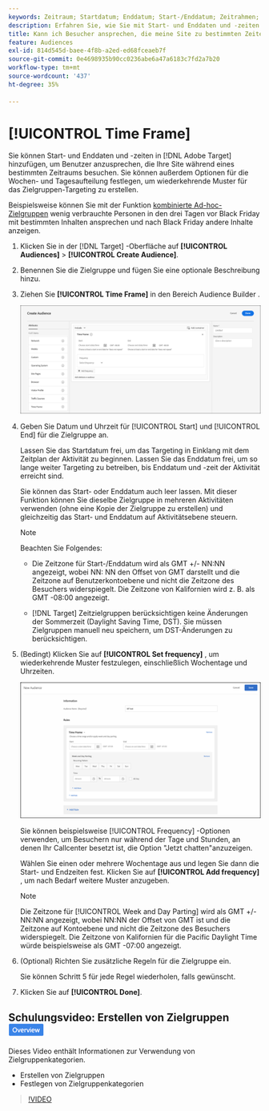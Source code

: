 ```yaml
---
keywords: Zeitraum; Startdatum; Enddatum; Start-/Enddatum; Zeitrahmen; Zielzeitplan; Wochenaufteilung; Tagesaufteilung; Aufteilung
description: Erfahren Sie, wie Sie mit Start- und Enddaten und -zeiten Benutzer auswählen können, die Ihre Site während eines bestimmten Zeitraums besuchen.
title: Kann ich Besucher ansprechen, die meine Site zu bestimmten Zeiten besuchen?
feature: Audiences
exl-id: 814d545d-baee-4f8b-a2ed-ed68fceaeb7f
source-git-commit: 0e4698935b90cc0236abe6a47a6183c7fd2a7b20
workflow-type: tm+mt
source-wordcount: '437'
ht-degree: 35%

---
```


# [!UICONTROL Time Frame]

Sie können Start- und Enddaten und -zeiten in [!DNL Adobe Target] hinzufügen, um Benutzer anzusprechen, die Ihre Site während eines bestimmten Zeitraums besuchen. Sie können außerdem Optionen für die Wochen- und Tagesaufteilung festlegen, um wiederkehrende Muster für das Zielgruppen-Targeting zu erstellen.

Beispielsweise können Sie mit der Funktion [kombinierte Ad-hoc-Zielgruppen](/help/main/c-target/combining-multiple-audiences.md#concept_A7386F1EA4394BD2AB72399C225981E5) wenig verbrauchte Personen in den drei Tagen vor Black Friday mit bestimmten Inhalten ansprechen und nach Black Friday andere Inhalte anzeigen.

1. Klicken Sie in der [!DNL Target] -Oberfläche auf **[!UICONTROL Audiences]** > **[!UICONTROL Create Audience]**.
1. Benennen Sie die Zielgruppe und fügen Sie eine optionale Beschreibung hinzu.
1. Ziehen Sie **[!UICONTROL Time Frame]** in den Bereich Audience Builder .

   ![target_timeframe_dialog image](assets/target_timeframe_dialog.png)

1. Geben Sie Datum und Uhrzeit für [!UICONTROL Start] und [!UICONTROL End] für die Zielgruppe an.

   Lassen Sie das Startdatum frei, um das Targeting in Einklang mit dem Zeitplan der Aktivität zu beginnen. Lassen Sie das Enddatum frei, um so lange weiter Targeting zu betreiben, bis Enddatum und -zeit der Aktivität erreicht sind.

   Sie können das Start- oder Enddatum auch leer lassen. Mit dieser Funktion können Sie dieselbe Zielgruppe in mehreren Aktivitäten verwenden (ohne eine Kopie der Zielgruppe zu erstellen) und gleichzeitig das Start- und Enddatum auf Aktivitätsebene steuern.

   >[!NOTE]
   >
   >Beachten Sie Folgendes:
   >
   >* Die Zeitzone für Start-/Enddatum wird als GMT +/- NN:NN angezeigt, wobei NN: NN den Offset von GMT darstellt und die Zeitzone auf Benutzerkontoebene und nicht die Zeitzone des Besuchers widerspiegelt. Die Zeitzone von Kalifornien wird z. B. als GMT -08:00 angezeigt.
   >
   >* [!DNL Target] Zeitzielgruppen berücksichtigen keine Änderungen der Sommerzeit (Daylight Saving Time, DST). Sie müssen Zielgruppen manuell neu speichern, um DST-Änderungen zu berücksichtigen.

1. (Bedingt) Klicken Sie auf **[!UICONTROL Set frequency]** , um wiederkehrende Muster festzulegen, einschließlich Wochentage und Uhrzeiten.

   ![Wochen- und Tagesaufteilung](assets/week_and_day_parting.png)

   Sie können beispielsweise [!UICONTROL Frequency] -Optionen verwenden, um Besuchern nur während der Tage und Stunden, an denen Ihr Callcenter besetzt ist, die Option &quot;Jetzt chatten&quot;anzuzeigen.

   Wählen Sie einen oder mehrere Wochentage aus und legen Sie dann die Start- und Endzeiten fest. Klicken Sie auf **[!UICONTROL Add frequency]** , um nach Bedarf weitere Muster anzugeben.

   >[!NOTE]
   >
   >Die Zeitzone für [!UICONTROL Week and Day Parting] wird als GMT +/- NN:NN angezeigt, wobei NN:NN der Offset von GMT ist und die Zeitzone auf Kontoebene und nicht die Zeitzone des Besuchers widerspiegelt. Die Zeitzone von Kalifornien für die Pacific Daylight Time würde beispielsweise als GMT -07:00 angezeigt.

1. (Optional) Richten Sie zusätzliche Regeln für die Zielgruppe ein.

   Sie können Schritt 5 für jede Regel wiederholen, falls gewünscht.

1. Klicken Sie auf **[!UICONTROL Done]**.

## Schulungsvideo: Erstellen von Zielgruppen ![Badge &quot;Überblick&quot;](/help/main/assets/overview.png)

Dieses Video enthält Informationen zur Verwendung von Zielgruppenkategorien.

* Erstellen von Zielgruppen
* Festlegen von Zielgruppenkategorien

>[!VIDEO](https://video.tv.adobe.com/v/17392)
